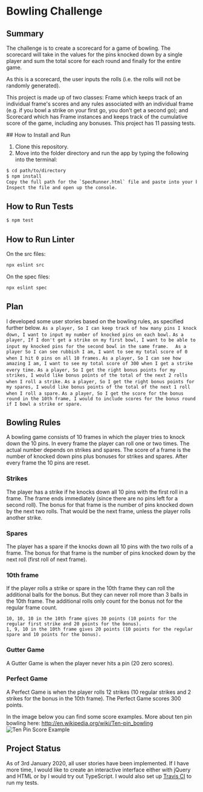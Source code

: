 # Bowling Challenge
## Summary
The challenge is to create a scorecard for a game of bowling. The scorecard will take in the values for the pins knocked down by a single player and sum the total score for each round and finally for the entire game.

As this is a scorecard, the user inputs the rolls (i.e. the rolls will not be randomly generated).

This project is made up of two classes: Frame which keeps track of an individual frame's scores and any rules associated with an individual frame (e.g. if you bowl a strike on your first go, you don't get a second go); and Scorecard which has Frame instances and keeps track of the cumulative score of the game, including any bonuses. This project has 11 passing tests.

## How to Install and Run
1. Clone this repository.
2. Move into the folder directory and run the app by typing the following into the terminal:
``` bash
$ cd path/to/directory
$ npm install
Copy the full path for the `SpecRunner.html` file and paste into your browser.
Inspect the file and open up the console.
```

## How to Run Tests
```bash
$ npm test
```

## How to Run Linter
On the src files:
```bash
npx eslint src
```
On the spec files:
```bash
npx eslint spec
```

## Plan
I developed some user stories based on the bowling rules, as specified further below.
``
As a player,
So I can keep track of how many pins I knock down,
I want to input my number of knocked pins on each bowl.
``
``
As a player,
If I don't get a strike on my first bowl,
I want to be able to input my knocked pins for the second bowl in the same frame.  
``
``
As a player
So I can see rubbish I am,
I want to see my total score of 0 when I hit 0 pins on all 10 frames.
``
``
As a player,
So I can see how amazing I am,
I want to see my total score of 300 when I get a strike every time.
``
``
As a player,
So I get the right bonus points for my strikes,
I would like bonus points of the total of the next 2 rolls when I roll a strike.
``
``
As a player,
So I get the right bonus points for my spares,
I would like bonus points of the total of the next 1 roll when I roll a spare.
``
``
As a player,
So I get the score for the bonus round in the 10th frame,
I would to include scores for the bonus round if I bowl a strike or spare.
``

## Bowling Rules

A bowling game consists of 10 frames in which the player tries to knock down the 10 pins. In every frame the player can roll one or two times. The actual number depends on strikes and spares. The score of a frame is the number of knocked down pins plus bonuses for strikes and spares. After every frame the 10 pins are reset.

### Strikes
The player has a strike if he knocks down all 10 pins with the first roll in a frame. The frame ends immediately (since there are no pins left for a second roll). The bonus for that frame is the number of pins knocked down by the next two rolls. That would be the next frame, unless the player rolls another strike.

### Spares
The player has a spare if the knocks down all 10 pins with the two rolls of a frame. The bonus for that frame is the number of pins knocked down by the next roll (first roll of next frame).

### 10th frame
If the player rolls a strike or spare in the 10th frame they can roll the additional balls for the bonus. But they can never roll more than 3 balls in the 10th frame. The additional rolls only count for the bonus not for the regular frame count.

    10, 10, 10 in the 10th frame gives 30 points (10 points for the regular first strike and 20 points for the bonus).
    1, 9, 10 in the 10th frame gives 20 points (10 points for the regular spare and 10 points for the bonus).

### Gutter Game
A Gutter Game is when the player never hits a pin (20 zero scores).

### Perfect Game
A Perfect Game is when the player rolls 12 strikes (10 regular strikes and 2 strikes for the bonus in the 10th frame). The Perfect Game scores 300 points.

In the image below you can find some score examples.
More about ten pin bowling here: http://en.wikipedia.org/wiki/Ten-pin_bowling
![Ten Pin Score Example](images/example_ten_pin_scoring.png)

## Project Status
As of 3rd January 2020, all user stories have been implemented. If I have more time, I would like to create an interactive interface either with jQuery and HTML or by I would try out TypeScript. I would also set up [Travis CI](https://travis-ci.org) to run my tests.
